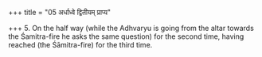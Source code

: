 +++
title = "05 अर्धाध्वे द्वितीयम् प्राप्य"

+++
5. On the half way (while the Adhvaryu is going from the altar towards the Śamitra-fire he asks the same question) for the second time, having reached (the Śāmitra-fire) for the third time.  
